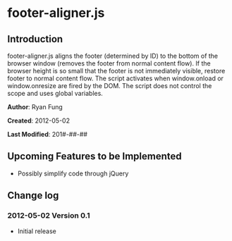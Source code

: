 footer-aligner.js
=================

Introduction
------------
footer-aligner.js aligns the footer (determined by ID) to the bottom of the browser window (removes the footer from normal content flow).
If the browser height is so small that the footer is not immediately visible, restore footer to normal content flow.
The script activates when window.onload or window.onresize are fired by the DOM.
The script does not control the scope and uses global variables.

**Author**: Ryan Fung

**Created**: 2012-05-02

**Last Modified**: 201#-##-##


Upcoming Features to be Implemented
-----------------------------------
* Possibly simplify code through jQuery


Change log
----------
### 2012-05-02 Version 0.1
* Initial release